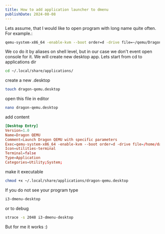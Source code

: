 ```yaml
---
title: How to add application launcher to dmenu
publishDate: 2024-08-08
---
```


Lets assume, that I would like to open program with long name quite often. For example.:
```bash
qemu-system-x86_64 -enable-kvm --boot order=d -drive file=~/qemu/DragonImage.img -m 20G --smp cores=4 --cpu host --vga virtio -display sdl,gl=on
```
We co do it by aliases on shell level, but in our case we don't event open console for it. We will create new desktop app. Lets start from cd to applications dir

```bash
cd ~/.local/share/applications/
```

create a new .desktop

```bash
touch dragon-qemu.desktop
```

open this file in editor

```bash
nano dragon-qemu.desktop
```

add content

```toml
[Desktop Entry]
Version=1.0
Name=Dragon QEMU
Comment=Launch Dragon QEMU with specific parameters
Exec=qemu-system-x86_64 -enable-kvm --boot order=d -drive file=/home/daniel/qemu/DragonImage.img -m 20G --smp cores=4 --cpu host --vga virtio -display sdl,gl=on
Icon=utilities-terminal
Terminal=false
Type=Application
Categories=Utility;System;
```

make it executable

```bash
chmod +x ~/.local/share/applications/dragon-qemu.desktop
```

If you do not see your program type

```bash
i3-dmenu-desktop
```

or to debug

```bash
strace -s 2048 i3-dmenu-desktop
```

But for me it works :)